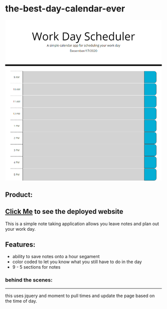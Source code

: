 # the-best-day-calendar-ever

![snapShot](https://github.com/Lax-Walrus/the-best-day-calendar-ever/blob/main/Assets/screencapture-file-C-Users-zinck-code-the-best-day-calendar-ever-Develop-index-html-2020-12-17-22_38_17.png?raw=true)

## Product:

## [Click Me](https://lax-walrus.github.io/the-best-day-calendar-ever/) to see the deployed website

This is a simple note taking application allows you leave notes and plan out your work day.

## Features:

- ability to save notes onto a hour segament
- color coded to let you know what you still have to do in the day
- 9 - 5 sections for notes

### behind the scenes:

---

this uses jquery and moment to pull times and update the page based on the time of day.
